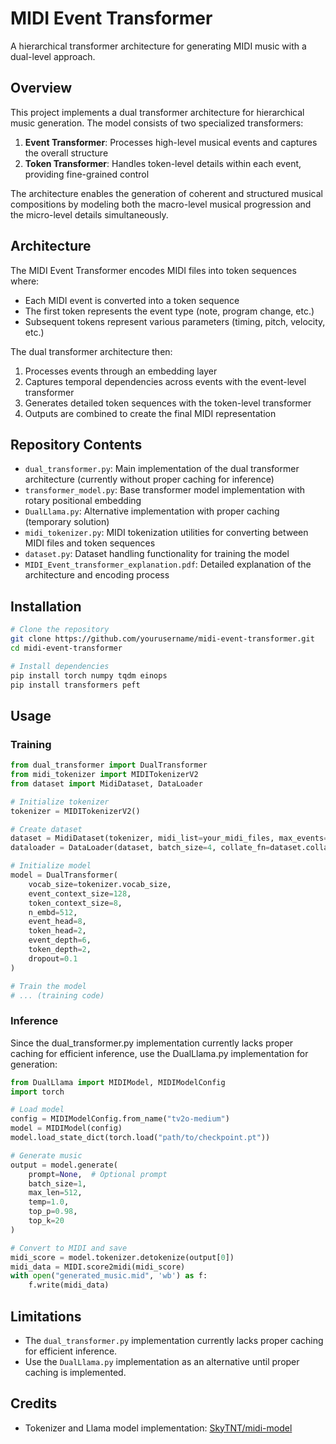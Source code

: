 # MIDI Event Transformer

A hierarchical transformer architecture for generating MIDI music with a dual-level approach.

## Overview

This project implements a dual transformer architecture for hierarchical music generation. The model consists of two specialized transformers:

1. **Event Transformer**: Processes high-level musical events and captures the overall structure
2. **Token Transformer**: Handles token-level details within each event, providing fine-grained control

The architecture enables the generation of coherent and structured musical compositions by modeling both the macro-level musical progression and the micro-level details simultaneously.

## Architecture

The MIDI Event Transformer encodes MIDI files into token sequences where:
- Each MIDI event is converted into a token sequence
- The first token represents the event type (note, program change, etc.)
- Subsequent tokens represent various parameters (timing, pitch, velocity, etc.)

The dual transformer architecture then:
1. Processes events through an embedding layer
2. Captures temporal dependencies across events with the event-level transformer
3. Generates detailed token sequences with the token-level transformer
4. Outputs are combined to create the final MIDI representation

## Repository Contents

- `dual_transformer.py`: Main implementation of the dual transformer architecture (currently without proper caching for inference)
- `transformer_model.py`: Base transformer model implementation with rotary positional embedding
- `DualLlama.py`: Alternative implementation with proper caching (temporary solution)
- `midi_tokenizer.py`: MIDI tokenization utilities for converting between MIDI files and token sequences
- `dataset.py`: Dataset handling functionality for training the model
- `MIDI_Event_transformer_explanation.pdf`: Detailed explanation of the architecture and encoding process

## Installation

```bash
# Clone the repository
git clone https://github.com/yourusername/midi-event-transformer.git
cd midi-event-transformer

# Install dependencies
pip install torch numpy tqdm einops
pip install transformers peft
```

## Usage
### Training

```python
from dual_transformer import DualTransformer
from midi_tokenizer import MIDITokenizerV2
from dataset import MidiDataset, DataLoader

# Initialize tokenizer
tokenizer = MIDITokenizerV2()

# Create dataset
dataset = MidiDataset(tokenizer, midi_list=your_midi_files, max_events=128)
dataloader = DataLoader(dataset, batch_size=4, collate_fn=dataset.collate_fn)

# Initialize model
model = DualTransformer(
    vocab_size=tokenizer.vocab_size,
    event_context_size=128,
    token_context_size=8,
    n_embd=512,
    event_head=8,
    token_head=2,
    event_depth=6,
    token_depth=2,
    dropout=0.1
)

# Train the model
# ... (training code)
```
### Inference
Since the dual_transformer.py implementation currently lacks proper caching for efficient inference, use the DualLlama.py implementation for generation:
```python
from DualLlama import MIDIModel, MIDIModelConfig
import torch

# Load model
config = MIDIModelConfig.from_name("tv2o-medium")
model = MIDIModel(config)
model.load_state_dict(torch.load("path/to/checkpoint.pt"))

# Generate music
output = model.generate(
    prompt=None,  # Optional prompt
    batch_size=1,
    max_len=512,
    temp=1.0,
    top_p=0.98,
    top_k=20
)

# Convert to MIDI and save
midi_score = model.tokenizer.detokenize(output[0])
midi_data = MIDI.score2midi(midi_score)
with open("generated_music.mid", 'wb') as f:
    f.write(midi_data)
```
## Limitations
* The `dual_transformer.py` implementation currently lacks proper caching for efficient inference.
* Use the `DualLlama.py` implementation as an alternative until proper caching is implemented.

## Credits
* Tokenizer and Llama model implementation: [SkyTNT/midi-model](https://github.com/SkyTNT/midi-model)
